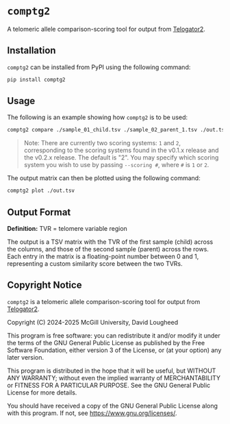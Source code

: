 # `comptg2`

A telomeric allele comparison-scoring tool for output from [Telogator2](https://github.com/zstephens/telogator2).


## Installation

`comptg2` can be installed from PyPI using the following command:

```bash
pip install comptg2
```


## Usage

The following is an example showing how `comptg2` is to be used:

```bash
comptg2 compare ./sample_01_child.tsv ./sample_02_parent_1.tsv ./out.tsv
```

> Note: There are currently two scoring systems: `1` and `2`, corresponding 
> to the scoring systems found in the v0.1.x release and the v0.2.x release.
> The default is "2". You may specify which scoring system you wish to use
> by passing `--scoring #`, where `#` is `1` or `2`.

The output matrix can then be plotted using the following command:

```bash
comptg2 plot ./out.tsv
```


## Output Format

**Definition:** TVR = telomere variable region

The output is a TSV matrix with the TVR of the first sample (child) across the 
columns, and those of the second sample (parent) across the rows. Each entry in
the matrix is a floating-point number between 0 and 1, representing a custom 
similarity score between the two TVRs.


## Copyright Notice

`comptg2` is a telomeric allele comparison-scoring tool for output from 
[Telogator2](https://github.com/zstephens/telogator2).

Copyright (C) 2024-2025  McGill University, David Lougheed

This program is free software: you can redistribute it and/or modify
it under the terms of the GNU General Public License as published by
the Free Software Foundation, either version 3 of the License, or
(at your option) any later version.

This program is distributed in the hope that it will be useful,
but WITHOUT ANY WARRANTY; without even the implied warranty of
MERCHANTABILITY or FITNESS FOR A PARTICULAR PURPOSE.  See the
GNU General Public License for more details.

You should have received a copy of the GNU General Public License
along with this program.  If not, see <https://www.gnu.org/licenses/>.
